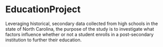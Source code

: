 # EducationProject

Leveraging historical, secondary data collected from high schools in the state of North Carolina, the purpose of the study is to investigate what factors influence whether or not a student enrolls in a post-secondary institution to further their education.
